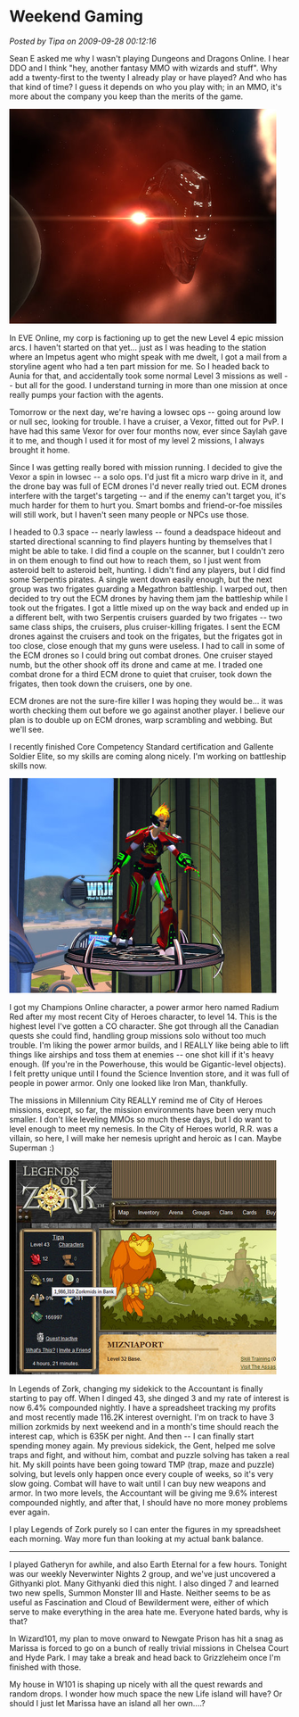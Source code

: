 # Weekend Gaming

*Posted by Tipa on 2009-09-28 00:12:16*

Sean E asked me why I wasn't playing Dungeons and Dragons Online. I hear DDO and I think "hey, another fantasy MMO with wizards and stuff". Why add a twenty-first to the twenty I already play or have played? And who has that kind of time? I guess it depends on who you play with; in an MMO, it's more about the company you keep than the merits of the game.

![Vexor cruising in lowsec](../uploads/2009/09/ExeFile-2009-09-27-21-46-57-10.jpg "Vexor cruising in lowsec")

In EVE Online, my corp is factioning up to get the new Level 4 epic mission arcs. I haven't started on that yet... just as I was heading to the station where an Impetus agent who might speak with me dwelt, I got a mail from a storyline agent who had a ten part mission for me. So I headed back to Aunia for that, and accidentally took some normal Level 3 missions as well -- but all for the good. I understand turning in more than one mission at once really pumps your faction with the agents.

Tomorrow or the next day, we're having a lowsec ops -- going around low or null sec, looking for trouble. I have a cruiser, a Vexor, fitted out for PvP. I have had this same Vexor for over four months now, ever since Saylah gave it to me, and though I used it for most of my level 2 missions, I always brought it home.

Since I was getting really bored with mission running. I decided to give the Vexor a spin in lowsec -- a solo ops. I'd just fit a micro warp drive in it, and the drone bay was full of ECM drones I'd never really tried out. ECM drones interfere with the target's targeting -- and if the enemy can't target you, it's much harder for them to hurt you. Smart bombs and friend-or-foe missiles will still work, but I haven't seen many people or NPCs use those.

I headed to 0.3 space -- nearly lawless -- found a deadspace hideout and started directional scanning to find players hunting by themselves that I might be able to take. I did find a couple on the scanner, but I couldn't zero in on them enough to find out how to reach them, so I just went from asteroid belt to asteroid belt, hunting. I didn't find any players, but I did find some Serpentis pirates. A single went down easily enough, but the next group was two frigates guarding a Megathron battleship. I warped out, then decided to try out the ECM drones by having them jam the battleship while I took out the frigates. I got a little mixed up on the way back and ended up in a different belt, with two Serpentis cruisers guarded by two frigates -- two same class ships, the cruisers, plus cruiser-killing frigates. I sent the ECM drones against the cruisers and took on the frigates, but the frigates got in too close, close enough that my guns were useless. I had to call in some of the ECM drones so I could bring out combat drones. One cruiser stayed numb, but the other shook off its drone and came at me. I traded one combat drone for a third ECM drone to quiet that cruiser, took down the frigates, then took down the cruisers, one by one.

ECM drones are not the sure-fire killer I was hoping they would be... it was worth checking them out before we go against another player. I believe our plan is to double up on ECM drones, warp scrambling and webbing. But we'll see.

I recently finished Core Competency Standard certification and Gallente Soldier Elite, so my skills are coming along nicely. I'm working on battleship skills now.

![Radium Red in Champions Online](../uploads/2009/09/GameClient-2009-09-27-22-10-58-84.jpg "Radium Red in Champions Online")

I got my Champions Online character, a power armor hero named Radium Red after my most recent City of Heroes character, to level 14. This is the highest level I've gotten a CO character. She got through all the Canadian quests she could find, handling group missions solo without too much trouble. I'm liking the power armor builds, and I REALLY like being able to lift things like airships and toss them at enemies -- one shot kill if it's heavy enough. (If you're in the Powerhouse, this would be Gigantic-level objects). I felt pretty unique until I found the Science Invention store, and it was full of people in power armor. Only one looked like Iron Man, thankfully.

The missions in Millennium City REALLY remind me of City of Heroes missions, except, so far, the mission environments have been very much smaller. I don't like leveling MMOs so much these days, but I do want to level enough to meet my nemesis. In the City of Heroes world, R.R. was a villain, so here, I will make her nemesis upright and heroic as I can. Maybe Superman :)

![Rich! Rich!](../uploads/2009/09/Fullscreen-capture-9282009-124337-AM.jpg "Rich! Rich!")

In Legends of Zork, changing my sidekick to the Accountant is finally starting to pay off. When I dinged 43, she dinged 3 and my rate of interest is now 6.4% compounded nightly. I have a spreadsheet tracking my profits and most recently made 116.2K interest overnight. I'm on track to have 3 million zorkmids by next weekend and in a month's time should reach the interest cap, which is 635K per night. And then -- I can finally start spending money again. My previous sidekick, the Gent, helped me solve traps and fight, and without him, combat and puzzle solving has taken a real hit. My skill points have been going toward TMP (trap, maze and puzzle) solving, but levels only happen once every couple of weeks, so it's very slow going. Combat will have to wait until I can buy new weapons and armor. In two more levels, the Accountant will be giving me 9.6% interest compounded nightly, and after that, I should have no more money problems ever again.

I play Legends of Zork purely so I can enter the figures in my spreadsheet each morning. Way more fun than looking at my actual bank balance.

---

I played Gatheryn for awhile, and also Earth Eternal for a few hours. Tonight was our weekly Neverwinter Nights 2 group, and we've just uncovered a Githyanki plot. Many Githyanki died this night. I also dinged 7 and learned two new spells, Summon Monster III and Haste. Neither seems to be as useful as Fascination and Cloud of Bewilderment were, either of which serve to make everything in the area hate me. Everyone hated bards, why is that?

In Wizard101, my plan to move onward to Newgate Prison has hit a snag as Marissa is forced to go on a bunch of really trivial missions in Chelsea Court and Hyde Park. I may take a break and head back to Grizzleheim once I'm finished with those.

My house in W101 is shaping up nicely with all the quest rewards and random drops. I wonder how much space the new Life island will have? Or should I just let Marissa have an island all her own....?

